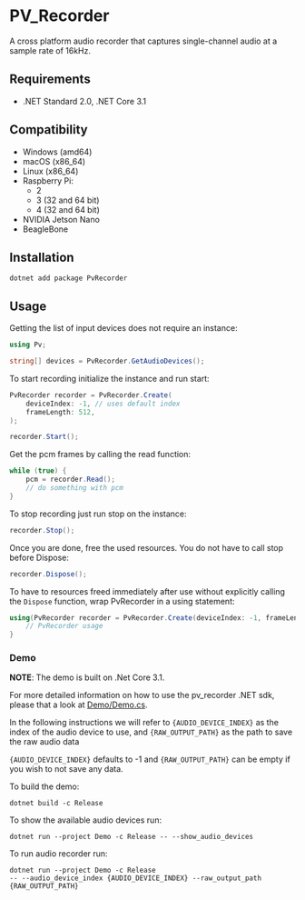 # PV_Recorder

A cross platform audio recorder that captures single-channel audio at a sample rate of 16kHz.

## Requirements

- .NET Standard 2.0, .NET Core 3.1

## Compatibility

- Windows (amd64)
- macOS (x86_64)
- Linux (x86_64)
- Raspberry Pi:
    - 2
    - 3 (32 and 64 bit)
    - 4 (32 and 64 bit)
- NVIDIA Jetson Nano
- BeagleBone

## Installation

```console
dotnet add package PvRecorder
```

## Usage

Getting the list of input devices does not require an instance:

```csharp
using Pv;

string[] devices = PvRecorder.GetAudioDevices();
```

To start recording initialize the instance and run start:

```csharp
PvRecorder recorder = PvRecorder.Create(
    deviceIndex: -1, // uses default index
    frameLength: 512,
);

recorder.Start();
```

Get the pcm frames by calling the read function:

```csharp
while (true) {
    pcm = recorder.Read();
    // do something with pcm
}
```

To stop recording just run stop on the instance:

```csharp
recorder.Stop();
```

Once you are done, free the used resources. You do not have to call stop before Dispose:

```csharp
recorder.Dispose();
```

To have to resources freed immediately after use without explicitly calling the `Dispose` function, wrap PvRecorder in a using statement:

```csharp
using(PvRecorder recorder = PvRecorder.Create(deviceIndex: -1, frameLength: 512)) {
    // PvRecorder usage
}
```

### Demo

**NOTE**: The demo is built on .Net Core 3.1.

For more detailed information on how to use the pv_recorder .NET sdk, please that a look at [Demo/Demo.cs](Demo/Demo.cs). 

In the following instructions we will refer to  `{AUDIO_DEVICE_INDEX}` as the index of the audio device to use, and `{RAW_OUTPUT_PATH}` as the path to save the raw audio data 

`{AUDIO_DEVICE_INDEX}` defaults to -1 and `{RAW_OUTPUT_PATH}` can be empty if you wish to not save any data.

To build the demo:

```console
dotnet build -c Release
```

To show the available audio devices run:

```console
dotnet run --project Demo -c Release -- --show_audio_devices
```

To run audio recorder run:

```console
dotnet run --project Demo -c Release
-- --audio_device_index {AUDIO_DEVICE_INDEX} --raw_output_path {RAW_OUTPUT_PATH}
```
